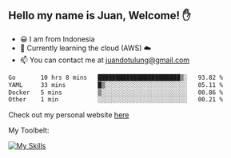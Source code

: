 ## Hello my name is Juan, Welcome! ✋

- 😀 I am from Indonesia
- 📖 Currently learning the cloud (AWS) ☁️
- 📫 You can contact me at juandotulung@gmail.com

<!--START_SECTION:waka-->

```txt
Go       10 hrs 8 mins   ███████████████████████▒░   93.82 %
YAML     33 mins         █▒░░░░░░░░░░░░░░░░░░░░░░░   05.11 %
Docker   5 mins          ▒░░░░░░░░░░░░░░░░░░░░░░░░   00.86 %
Other    1 min           ░░░░░░░░░░░░░░░░░░░░░░░░░   00.21 %
```

<!--END_SECTION:waka-->

Check out my personal website [here](https://juanchristian.com)

My Toolbelt:

[![My Skills](https://skillicons.dev/icons?i=go,js,ts,nodejs,express,react,nextjs,vue,tailwind,vite,html,css,python,php,aws,bash,linux,postgres,mysql,redis,kafka,docker,vercel,netlify,vscode,figma)](https://skillicons.dev)

